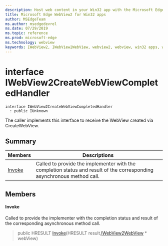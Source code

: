 ```yaml
---
description: Host web content in your Win32 app with the Microsoft Edge WebView2 control
title: Microsoft Edge WebView2 for Win32 apps
author: MSEdgeTeam
ms.author: msedgedevrel
ms.date: 07/29/2019
ms.topic: reference
ms.prod: microsoft-edge
ms.technology: webview
keywords: IWebView2, IWebView2WebView, webview2, webview, win32 apps, win32, edge
---
```


# interface IWebView2CreateWebViewCompletedHandler 

```
interface IWebView2CreateWebViewCompletedHandler
  : public IUnknown
```

The caller implements this interface to receive the WebView created via CreateWebView.

## Summary

 Members                        | Descriptions
--------------------------------|---------------------------------------------
[Invoke](#invoke) | Called to provide the implementer with the completion status and result of the corresponding asynchronous method call.

## Members

#### Invoke 

Called to provide the implementer with the completion status and result of the corresponding asynchronous method call.

> public HRESULT [Invoke](#interface_i_web_view2_create_web_view_completed_handler_1a0833e8801703846362ab69bbe3ac145f)(HRESULT result,[IWebView2WebView](IWebView2WebView.md#interface_i_web_view2_web_view) * webView)

